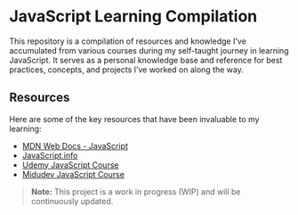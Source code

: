 # JavaScript Learning Compilation

This repository is a compilation of resources and knowledge I've accumulated from various courses during my self-taught journey in learning JavaScript. It serves as a personal knowledge base and reference for best practices, concepts, and projects I’ve worked on along the way.

## Resources

Here are some of the key resources that have been invaluable to my learning:

- [MDN Web Docs - JavaScript](https://developer.mozilla.org/en-US/docs/Web/JavaScript)
- [JavaScript.info](https://javascript.info/)
- [Udemy JavaScript Course](https://www.udemy.com/course/the-complete-javascript-course)
- [Midudev JavaScript Course](https://www.aprendejavascript.dev/)

> **Note:** This project is a work in progress (WIP) and will be continuously updated.


